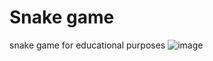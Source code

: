 # Snake game
snake game for educational purposes
![image](https://github.com/user-attachments/assets/33d8a848-c993-441a-982e-651b6d791106)
